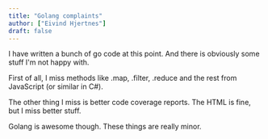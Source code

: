 ```yaml
---
title: "Golang complaints"
author: ["Eivind Hjertnes"]
draft: false
---
```


I have written a bunch of go code at this point. And there is obviously some stuff I'm not happy with.

First of all, I miss methods like .map, .filter, .reduce and the rest from JavaScript (or similar in C#).

The other thing I miss is better code coverage reports. The HTML is fine, but I miss better stuff.

Golang is awesome though.  These things are really minor.
